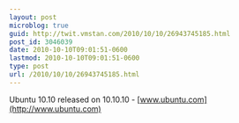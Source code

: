 ```yaml
---
layout: post
microblog: true
guid: http://twit.vmstan.com/2010/10/10/26943745185.html
post_id: 3046039
date: 2010-10-10T09:01:51-0600
lastmod: 2010-10-10T09:01:51-0600
type: post
url: /2010/10/10/26943745185.html
---
```

Ubuntu 10.10 released on 10.10.10 - [www.ubuntu.com](http://www.ubuntu.com)

